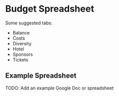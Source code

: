 # Budget Spreadsheet

Some suggested tabs:

- Balance
- Costs
- Diversity
- Hotel
- Sponsors
- Tickets

## Example Spreadsheet

TODO: Add an example Google Doc or spreadsheet

